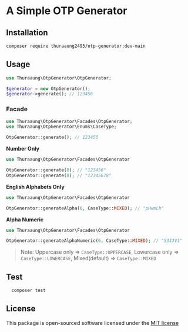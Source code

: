 # A Simple OTP Generator

## Installation

```bash
composer require thuraaung2493/otp-generator:dev-main
```

## Usage

```php
use Thuraaung\OtpGenerator\OtpGenerator;

$generator = new OtpGenerator();
$generator->generate(); // 123456
```

### Facade

```php
use Thuraaung\OtpGenerator\Facades\OtpGenerator;
use Thuraaung\OtpGenerator\Enums\CaseType;

OtpGenerator::generate(); // 123456
```

**Number Only**

```php
use Thuraaung\OtpGenerator\Facades\OtpGenerator

OtpGenerator::generate(8); // "123456"
OtpGenerator::generate(8); // "12345678"
```

**English Alphabets Only**

```php
use Thuraaung\OtpGenerator\Facades\OtpGenerator

OtpGenerator::generateAlpha(6, CaseType::MIXED); // "pHwmLh"
```

**Alpha Numeric**

```php
use Thuraaung\OtpGenerator\Facades\OtpGenerator

OtpGenerator::generateAlphaNumeric(6, CaseType::MIXED); // "S3I3V1"
```

> Note: Uppercase only => `CaseType::UPPERCASE`, Lowercase only => `CaseType::LOWERCASE`, Mixed(default) => `CaseType::MIXED`

## Test

```bash
  composer test
```

## License

This package is open-sourced software licensed under the [MIT license](http://opensource.org/licenses/MIT)
